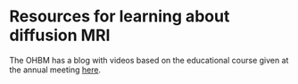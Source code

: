 # Resources for learning about diffusion MRI

The OHBM has a blog with videos based on the educational course given at the
annual meeting [here](https://www.ohbmbrainmappingblog.com/blog/ohbm-ondemand-how-to-diffusion-mri).

